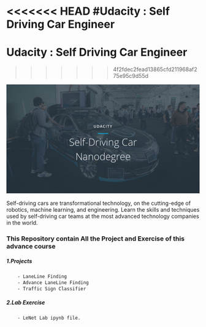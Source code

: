 <<<<<<< HEAD
#Udacity : Self Driving Car Engineer 
=======
# Udacity : Self Driving Car Engineer 
>>>>>>> 4f2fdec2fead13865cfd211968af275e95c9d55d

![udacity](https://github.com/Chirag078/Udacity_SelfDrivingCar_Engineer/blob/master/Udacity_logo.png?raw=true)

Self-driving cars are transformational technology, on the cutting-edge of robotics, machine learning, and engineering. Learn the skills and techniques used by self-driving car teams at the most advanced technology companies in the world.


### This Repository contain All the Project and Exercise of this advance course
##### 1.Projects
        - LaneLine Finding 
		- Advance LaneLine Finding 
		- Traffic Sign Classifier
		
##### 2.Lab Exercise
        - LeNet Lab ipynb file.



